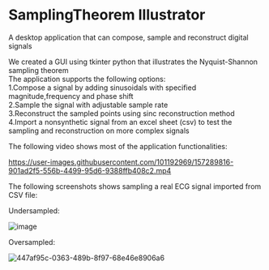 # SamplingTheorem Illustrator
A desktop application that can compose, sample and reconstruct digital signals 

We created a GUI using tkinter python that illustrates the Nyquist-Shannon sampling theorem\
The application supports the following options:\
1.Compose a signal by adding sinusoidals with specified magnitude,frequency and phase shift\
2.Sample the signal with adjustable sample rate\
3.Reconstruct the sampled points using sinc reconstruction method\
4.Import a nonsynthetic signal from an excel sheet (csv) to test the sampling and reconstruction on more complex signals

The following video shows most of the application functionalities:


https://user-images.githubusercontent.com/101192969/157289816-901ad2f5-556b-4499-95d6-9388ffb408c2.mp4




The following screenshots shows sampling a real ECG signal imported from CSV file:

Undersampled:

![image](https://user-images.githubusercontent.com/101192969/157290341-bb84bc39-2915-4fa4-b15d-29a25335f823.png)


Oversampled:

![447af95c-0363-489b-8f97-68e46e8906a6](https://user-images.githubusercontent.com/101192969/157290222-b58b8df2-dbd8-42a6-94d0-906c5c2689af.png)

